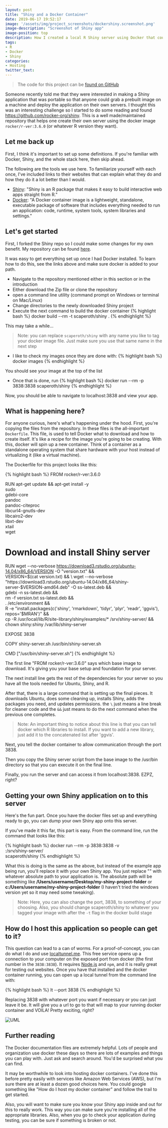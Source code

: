 ```yaml
---
layout: post
title: "Shiny and a Docker Container"
date: 2019-06-17 19:52:17
image: '/assets/img/project_screenshots/dockershiny.screenshot.png'
image-description: "Screenshot of Shiny app"
image-position: top
description: How I created a local R Shiny server using Docker that could be deployed worldwide
tags:
- R
- Docker
- Shiny
categories:
- Hosting
twitter_text:
---
```


> The code for this project can be <a href="https://github.com/scaperoth/shiny">found on GitHub</a>

Someone recently told me that they were interested in making a Shiny application that was portable so that anyone could grab a prebuilt image on a machine and deploy the application on their own servers. I thought this was an interesting challenge so I started to do some reading and found https://github.com/rocker-org/shiny. This is a well made/maintained repository that helps one create their own server using the docker image `rocker/r-ver:3.6.0` (or whatever R version they want).

## Let me back up

First, I think it's important to set up some definitions. If you're familiar with Docker, Shiny, and the whole stack here, then skip ahead.

The following are the tools we use here. To familiarize yourself with each once, I've included links to their websites that can explain what they do and how they do it a lot better than I would.

- [Shiny](https://shiny.rstudio.com/): "Shiny is an R package that makes it easy to build interactive web apps straight from R."
- [Docker](https://www.docker.com/why-docker): "A Docker container image is a lightweight, standalone, executable package of software that includes everything needed to run an application: code, runtime, system tools, system libraries and settings."

## Let's get started

First, I forked the Shiny repo so I could make some changes for my own benefit. My repository can be found [here](https://github.com/scaperoth/shiny).

It was easy to get everything set up once I had Docker installed. To learn how to do this, see the links above and make sure docker is added to your path.

- Navigate to the repository mentioned either in this section or in the introduction
- Either download the Zip file or clone the repository
- open a command line utility (command prompt on Windows or terminal on Mac/Linux)
- Change directories to the newly downloaded Shiny project
- Execute the next command to build the docker container
{% highlight bash %}
docker build --rm -t scaperoth/shiny .
{% endhighlight %}

This may take a while...

> Note: you can replace `scaperoth/shiny` with any name you like to tag your docker image file. Just make sure you use that same name in the next step

- I like to check my images once they are done with:
{% highlight bash %}
docker images
{% endhighlight %}

You should see your image at the top of the list

- Once that is done, run
{% highlight bash %}
docker run --rm -p 3838:3838 scaperoth/shiny
{% endhighlight %}

Now, you should be able to navigate to localhost:3838 and view your app.

## What is happening here?

For anyone curious, here's what's happening under the hood. First, you're copying the files from the repository. In these files is the all-important `Dockerfile`. This file, is used to tell Docker what to download and how to create itself. It's like a recipe for the image you're going to be creating. With this, docker will spin up a new container. Think of a container as a standalone operating system that share hardware with your host instead of virtualizing it (like a virtual machine).

The Dockerfile for this project looks like this:

{% highlight bash %}
FROM rocker/r-ver:3.6.0

RUN apt-get update && apt-get install -y \
    sudo \
    gdebi-core \
    pandoc \
    pandoc-citeproc \
    libcurl4-gnutls-dev \
    libcairo2-dev \
    libxt-dev \
    xtail \
    wget

# Download and install Shiny server
RUN wget --no-verbose https://download3.rstudio.org/ubuntu-14.04/x86_64/VERSION -O "version.txt" && \
    VERSION=$(cat version.txt)  && \
    wget --no-verbose "https://download3.rstudio.org/ubuntu-14.04/x86_64/shiny-server-$VERSION-amd64.deb" -O ss-latest.deb && \
    gdebi -n ss-latest.deb && \
    rm -f version.txt ss-latest.deb && \
    . /etc/environment && \
    R -e "install.packages(c('shiny', 'rmarkdown', 'tidyr', 'plyr', 'readr', 'ggvis'), repos='$MRAN')" && \
    cp -R /usr/local/lib/R/site-library/shiny/examples/* /srv/shiny-server/ && \
    chown shiny:shiny /var/lib/shiny-server

EXPOSE 3838

COPY shiny-server.sh /usr/bin/shiny-server.sh

CMD ["/usr/bin/shiny-server.sh"]
{% endhighlight %}

The first line "FROM rocker/r-ver:3.6.0" says which base image to download. It's giving you your base setup and foundation for your server.

The next install line gets the rest of the dependencies for your server so you have all the tools needed for Ubuntu, Shiny, and R.

After that, there is a large command that is setting up the final pieces. It downloads Ubuntu, does some cleaning up, installs Shiny, adds the packages you need, and updates permissions. the `\` just means a line break for cleaner code and the `&&` just means to do the next command when the previous one completes.

> Note: An important thing to notice about this line is that you can tell docker which R libraries to install. If you want to add a new library, just add it to the concatenated list after 'ggvis'.

Next, you tell the docker container to allow communication through the port 3838.

Then you copy the Shiny server script from the base image to the /usr/bin directory so that you can execute it on the final line.

Finally, you run the server and can access it from localhost:3838. EZPZ, right?

## Getting your own Shiny application on to this server

Here's the fun part. Once you have the docker files set up and everything ready to go, you can dump your own Shiny app onto this server.

If you've made it this far, this part is easy. From the command line, run the command that looks like this:

{% highlight bash %}
docker run --rm -p 3838:3838 -v \
	<absolute path to custom Shiny app>:/srv/shiny-server/  \
	scaperoth/shiny
{% endhighlight %}

What this is doing is the same as the above, but instead of the example app being run, you'll replace it with your own Shiny app. You just replace "<absolute path to custom shiny app>" with whatever absolute path to your application is. The absolute path will be something like <b>/Users/username/Desktop/my-shiny-project-folder</b> or <b>c:/Users/username/my-shiny-project-folder</b>
(I haven't tried the windows version yet so it may need some tweaking).

>Note: Here, you can also change the port, 3838, to something of your choosing. Also, you should change scaperoth/shiny to whatever you tagged your image with after the `-t` flag in the docker build stage

## How do I host this application so people can get to it?

This question can lead to a can of worms. For a proof-of-concept, you can do what I do and use [localtunnel.me](https://localtunnel.me). This free service opens up a connection to your computer on the exposed port from docker (the first number in the `3838:3838`). It requires [Node.js](https://nodejs.org/en/download/) and `npm`, and it is really great for testing out websites. Once you have that installed and the docker container running, you can open up a local tunnel from the command line with:

{% highlight bash %}
lt --port 3838
{% endhighlight %}

Replacing 3838 with whatever port you want if necessary or you can just leave it be. It will give you a url to go to that will map to your running docker container and VOILA! Pretty exciting, right?

![UML](../assets/img/ezpz.gif)

## Further reading

The Docker documentation files are extremely helpful. Lots of people and organization use docker these days so there are lots of examples and things you can play with. Just ask and search around. You'd be surprised what you can find.

It may be worthwhile to look into hosting docker containers. I've done this before pretty easily with services like Amazon Web Services (AWS), but I'm sure there are at least a dozen good choices here. You could google something like "How do I host my docker container" and follow the trail to get started.

Also, you will want to make sure you know your Shiny app inside and out for this to really work. This way you can make sure you're installing all of the appropriate libraries. Also, when you go to check your application during testing, you can be sure if something is broken or not.
